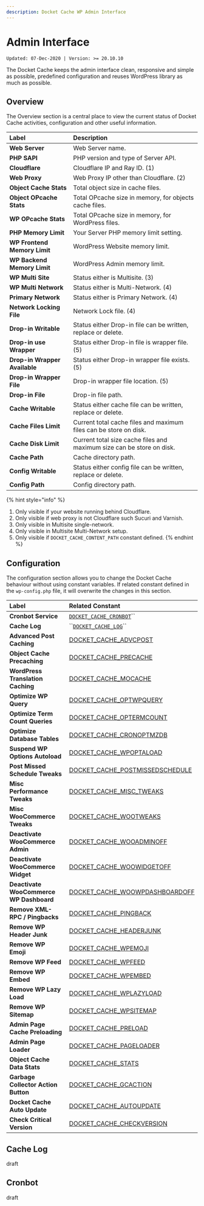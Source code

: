 ```yaml
---
description: Docket Cache WP Admin Interface
---
```


# Admin Interface

`Updated: 07-Dec-2020 | Version: >= 20.10.10`

The Docket Cache keeps the admin interface clean, responsive and simple as possible, predefined configuration and reuses WordPress library as much as possible.

## Overview

The Overview section is a central place to view the current status of Docket Cache activities, configuration and other useful information.

| Label | Description |
| :--- | :--- |
| **Web Server** | Web Server name. |
| **PHP SAPI** | PHP version and type of Server API. |
| **Cloudflare** | Cloudflare IP and Ray ID. \(1\) |
| **Web Proxy** | Web Proxy IP other than Cloudflare. \(2\) |
| **Object Cache Stats** | Total object size in cache files. |
| **Object OPcache Stats** | Total OPcache size in memory, for objects cache files. |
| **WP OPcache Stats** | Total OPcache size in memory, for WordPress files. |
| **PHP Memory Limit** | Your Server PHP memory limit setting. |
| **WP Frontend Memory Limit** | WordPress Website memory limit. |
| **WP Backend Memory Limit** | WordPress Admin memory limit. |
| **WP Multi Site** | Status either is Multisite. \(3\) |
| **WP Multi Network** | Status either is Multi-Network. \(4\) |
| **Primary Network** | Status either is Primary Network. \(4\) |
| **Network Locking File** | Network Lock file. \(4\) |
| **Drop-in Writable** | Status either Drop-in file can be written, replace or delete. |
| **Drop-in use Wrapper** | Status either Drop-in file is wrapper file. \(5\) |
| **Drop-in Wrapper Available** | Status either Drop-in wrapper file exists. \(5\) |
| **Drop-in Wrapper File** | Drop-in wrapper file location. \(5\) |
| **Drop-in File** | Drop-in file path. |
| **Cache Writable** | Status either cache file can be written, replace or delete. |
| **Cache Files Limit** | Current total cache files and maximum files can be store on disk. |
| **Cache Disk Limit** | Current total size cache files and maximum size can be store on disk. |
| **Cache Path** | Cache directory path. |
| **Config Writable** | Status either config file can be written, replace or delete. |
| **Config Path** | Config directory path. |

{% hint style="info" %}
1. Only visible if your website running behind Cloudflare.
2. Only visible if web proxy is not Cloudflare such Sucuri and Varnish.
3. Only visible in Multisite single-network.
4. Only visible in Multisite Multi-Network setup.
5. Only visible if `DOCKET_CACHE_CONTENT_PATH` constant defined.
{% endhint %}

## Configuration

The configuration section allows you to change the Docket Cache behaviour without using constant variables. If related constant defined in the `wp-config.php` file, it will overwrite the changes in this section.

| Label | Related Constant |
| :--- | :--- |
| **Cronbot Service** | [`DOCKET_CACHE_CRONBOT`](https://docs.docketcache.com/constants#docket_cache_cronbot)\`\` |
| **Cache Log** | \`\`[`DOCKET_CACHE_LOG`](https://docs.docketcache.com/constants#docket_cache_log)\`\` |
| **Advanced Post Caching** | [DOCKET\_CACHE\_ADVCPOST](https://docs.docketcache.com/constants#docket_cache_advcpost) |
| **Object Cache Precaching** | [DOCKET\_CACHE\_PRECACHE](https://docs.docketcache.com/constants#docket_cache_precache) |
| **WordPress Translation Caching** | [DOCKET\_CACHE\_MOCACHE](https://docs.docketcache.com/constants#docket_cache_mocache) |
| **Optimize WP Query** | [DOCKET\_CACHE\_OPTWPQUERY](https://docs.docketcache.com/constants#docket_cache_optwpquery) |
| **Optimize Term Count Queries** | [DOCKET\_CACHE\_OPTERMCOUNT](https://docs.docketcache.com/constants#docket_cache_optermcount) |
| **Optimize Database Tables** | [DOCKET\_CACHE\_CRONOPTMZDB](https://docs.docketcache.com/constants#docket_cache_cronoptmzdb) |
| **Suspend WP Options Autoload** | [DOCKET\_CACHE\_WPOPTALOAD](https://docs.docketcache.com/constants#docket_cache_wpoptaload) |
| **Post Missed Schedule Tweaks** | [DOCKET\_CACHE\_POSTMISSEDSCHEDULE](https://docs.docketcache.com/constants#docket_cache_postmissedschedule) |
| **Misc Performance Tweaks** | [DOCKET\_CACHE\_MISC\_TWEAKS](https://docs.docketcache.com/constants#docket_cache_misc_tweaks) |
| **Misc WooCommerce Tweaks** | [DOCKET\_CACHE\_WOOTWEAKS](https://docs.docketcache.com/constants#docket_cache_wootweaks) |
| **Deactivate WooCommerce Admin** | [DOCKET\_CACHE\_WOOADMINOFF](https://docs.docketcache.com/constants#docket_cache_wooadminoff) |
| **Deactivate WooCommerce Widget** | [DOCKET\_CACHE\_WOOWIDGETOFF](https://docs.docketcache.com/constants#docket_cache_woowidgetoff) |
| **Deactivate WooCommerce WP Dashboard** | [DOCKET\_CACHE\_WOOWPDASHBOARDOFF](https://docs.docketcache.com/constants#docket_cache_woowpdashboardoff) |
| **Remove XML-RPC / Pingbacks** | [DOCKET\_CACHE\_PINGBACK](https://docs.docketcache.com/constants#docket_cache_pingback) |
| **Remove WP Header Junk** | [DOCKET\_CACHE\_HEADERJUNK](https://docs.docketcache.com/constants#docket_cache_headerjunk) |
| **Remove WP Emoji** | [DOCKET\_CACHE\_WPEMOJI](https://docs.docketcache.com/constants#docket_cache_wpemoji) |
| **Remove WP Feed** | [DOCKET\_CACHE\_WPFEED](https://docs.docketcache.com/constants#docket_cache_wpfeed) |
| **Remove WP Embed** | [DOCKET\_CACHE\_WPEMBED](https://docs.docketcache.com/constants#docket_cache_wpembed) |
| **Remove WP Lazy Load** | [DOCKET\_CACHE\_WPLAZYLOAD](https://docs.docketcache.com/constants#docket_cache_wplazyload) |
| **Remove WP Sitemap** | [DOCKET\_CACHE\_WPSITEMAP](https://docs.docketcache.com/constants#docket_cache_wpsitemap) |
| **Admin Page Cache Preloading** | [DOCKET\_CACHE\_PRELOAD](https://docs.docketcache.com/constants#docket_cache_preload) |
| **Admin Page Loader** | [DOCKET\_CACHE\_PAGELOADER](https://docs.docketcache.com/constants#docket_cache_pageloader) |
| **Object Cache Data Stats** | [DOCKET\_CACHE\_STATS](https://docs.docketcache.com/constants#docket_cache_stats) |
| **Garbage Collector Action Button** | [DOCKET\_CACHE\_GCACTION](https://docs.docketcache.com/constants#docket_cache_gcaction) |
| **Docket Cache Auto Update** | [DOCKET\_CACHE\_AUTOUPDATE](https://docs.docketcache.com/constants#docket_cache_autoupdate) |
| **Check Critical Version** | [DOCKET\_CACHE\_CHECKVERSION](https://docs.docketcache.com/constants#docket_cache_checkversion) |

## Cache Log

draft

## Cronbot

draft



